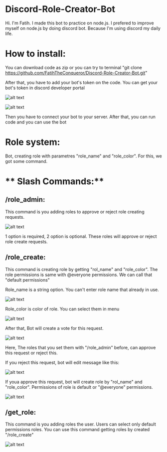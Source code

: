 # Discord-Role-Creator-Bot

Hi. I'm Fatih. I made this bot to practice on node.js. I prefered to improve myself on node.js by doing discord bot. Because I'm using discord my daily life.


# How to install:
You can download code as zip or you can try to terminal "git clone https://github.com/FatihTheConqueror/Discord-Role-Creator-Bot.git"


After that, you have to add your bot's token on the code. You can get your bot's token in discord developer portal

![alt text](https://i.hizliresim.com/3jfpiye.png)

![alt text](https://i.hizliresim.com/fk332tz.png)

Then you have to connect your bot to your server. After that, you can run code and you can use the bot



# **Role system:**

Bot, creating role  with parametres "role_name" and "role_color". For this, we got some command.

# ** Slash Commands:**


## **/role_admin:**
This command is you adding roles to approve or reject role creating requests.

![alt text](https://i.hizliresim.com/rrtwo55.png)

1 option is required, 2 option is optional. These roles will approve or reject role create requests.


## **/role_create:**
This command is creating role by getting "rol_name" and "role_color". The role permissions is same with @everyone permissions. We can call that "default permissions"

Role_name is a string option. You can't enter role name that already in use.

![alt text](https://i.hizliresim.com/6ynkgzd.png)


Role_color is color of role. You can select them in menu

![alt text](https://i.hizliresim.com/mlxh3kg.png)


After that, Bot will create a vote for this request.

![alt text](https://i.hizliresim.com/cyge3d9.png)

Here, The roles that you set them with "/role_admin" before, can approve this request or reject this.

If you reject this request, bot will edit message like this:

![alt text](https://i.hizliresim.com/a4v83gn.png)

If youa approve this request, bot will create role by "rol_name" and "role_color". Permissions of role is default or "@everyone" permissions.

![alt text](https://i.hizliresim.com/b8liwed.png)


## **/get_role:**
This command is you adding roles the user. Users can select only default permissions roles. You can use this command getting roles by created "/role_create"

![alt text](https://i.hizliresim.com/cghk6xl.png)









